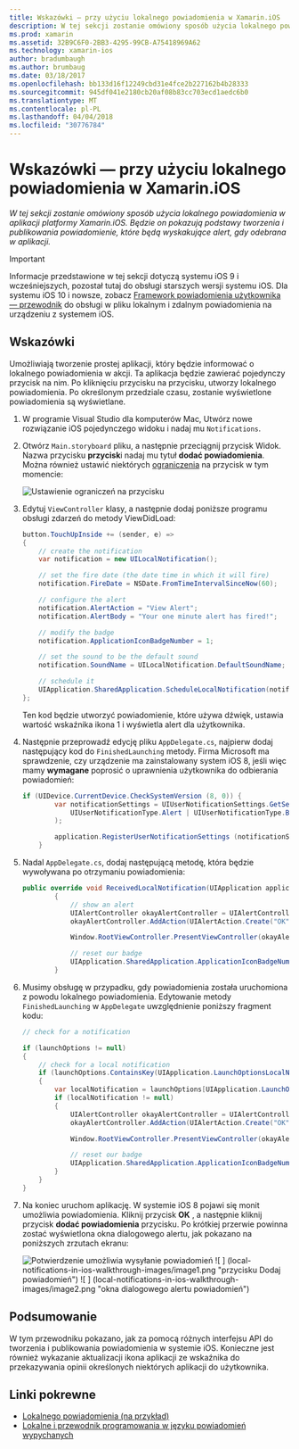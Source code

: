 ```yaml
---
title: Wskazówki — przy użyciu lokalnego powiadomienia w Xamarin.iOS
description: W tej sekcji zostanie omówiony sposób użycia lokalnego powiadomienia w aplikacji platformy Xamarin.iOS. Będzie on pokazują podstawy tworzenia i publikowania powiadomienie, które będą wyskakujące alert, gdy odebrana w aplikacji.
ms.prod: xamarin
ms.assetid: 32B9C6F0-2BB3-4295-99CB-A75418969A62
ms.technology: xamarin-ios
author: bradumbaugh
ms.author: brumbaug
ms.date: 03/18/2017
ms.openlocfilehash: bb133d16f12249cbd31e4fce2b227162b4b28333
ms.sourcegitcommit: 945df041e2180cb20af08b83cc703ecd1aedc6b0
ms.translationtype: MT
ms.contentlocale: pl-PL
ms.lasthandoff: 04/04/2018
ms.locfileid: "30776784"
---
```

# <a name="walkthrough---using-local-notifications-in-xamarinios"></a>Wskazówki — przy użyciu lokalnego powiadomienia w Xamarin.iOS

_W tej sekcji zostanie omówiony sposób użycia lokalnego powiadomienia w aplikacji platformy Xamarin.iOS. Będzie on pokazują podstawy tworzenia i publikowania powiadomienie, które będą wyskakujące alert, gdy odebrana w aplikacji._

> [!IMPORTANT]
> Informacje przedstawione w tej sekcji dotyczą systemu iOS 9 i wcześniejszych, pozostał tutaj do obsługi starszych wersji systemu iOS. Dla systemu iOS 10 i nowsze, zobacz [Framework powiadomienia użytkownika — przewodnik](~/ios/platform/user-notifications/index.md) do obsługi w pliku lokalnym i zdalnym powiadomienia na urządzeniu z systemem iOS.

## <a name="walkthrough"></a>Wskazówki

Umożliwiają tworzenie prostej aplikacji, który będzie informować o lokalnego powiadomienia w akcji. Ta aplikacja będzie zawierać pojedynczy przycisk na nim. Po kliknięciu przycisku na przycisku, utworzy lokalnego powiadomienia. Po określonym przedziale czasu, zostanie wyświetlone powiadomienia są wyświetlane.


1. W programie Visual Studio dla komputerów Mac, Utwórz nowe rozwiązanie iOS pojedynczego widoku i nadaj mu `Notifications`.
1. Otwórz `Main.storyboard` pliku, a następnie przeciągnij przycisk Widok. Nazwa przycisku **przycisk**i nadaj mu tytuł **dodać powiadomienia**. Można również ustawić niektórych [ograniczenia](~/ios/user-interface/designer/designer-auto-layout.md) na przycisk w tym momencie: 

    ![](local-notifications-in-ios-walkthrough-images/image3.png "Ustawienie ograniczeń na przycisku")
1. Edytuj `ViewController` klasy, a następnie dodaj poniższe programu obsługi zdarzeń do metody ViewDidLoad:

    ```csharp
    button.TouchUpInside += (sender, e) =>
    {
        // create the notification
        var notification = new UILocalNotification();

        // set the fire date (the date time in which it will fire)
        notification.FireDate = NSDate.FromTimeIntervalSinceNow(60);

        // configure the alert
        notification.AlertAction = "View Alert";
        notification.AlertBody = "Your one minute alert has fired!";

        // modify the badge
        notification.ApplicationIconBadgeNumber = 1;

        // set the sound to be the default sound
        notification.SoundName = UILocalNotification.DefaultSoundName;

        // schedule it
        UIApplication.SharedApplication.ScheduleLocalNotification(notification);
    };
    ```

    Ten kod będzie utworzyć powiadomienie, które używa dźwięk, ustawia wartość wskaźnika ikona 1 i wyświetla alert dla użytkownika.

1. Następnie przeprowadź edycję pliku `AppDelegate.cs`, najpierw dodaj następujący kod do `FinishedLaunching` metody. Firma Microsoft ma sprawdzenie, czy urządzenie ma zainstalowany system iOS 8, jeśli więc mamy **wymagane** poprosić o uprawnienia użytkownika do odbierania powiadomień:

    ```csharp
    if (UIDevice.CurrentDevice.CheckSystemVersion (8, 0)) {
            var notificationSettings = UIUserNotificationSettings.GetSettingsForTypes (
                UIUserNotificationType.Alert | UIUserNotificationType.Badge | UIUserNotificationType.Sound, null
            );

            application.RegisterUserNotificationSettings (notificationSettings);
        }
    ```

1. Nadal `AppDelegate.cs`, dodaj następującą metodę, która będzie wywoływana po otrzymaniu powiadomienia:

    ```csharp
    public override void ReceivedLocalNotification(UIApplication application, UILocalNotification notification)
            {
                // show an alert
                UIAlertController okayAlertController = UIAlertController.Create(notification.AlertAction, notification.AlertBody, UIAlertControllerStyle.Alert);
                okayAlertController.AddAction(UIAlertAction.Create("OK", UIAlertActionStyle.Default, null));

                Window.RootViewController.PresentViewController(okayAlertController, true, null);

                // reset our badge
                UIApplication.SharedApplication.ApplicationIconBadgeNumber = 0;
            }

    ```

1. Musimy obsługę w przypadku, gdy powiadomienia została uruchomiona z powodu lokalnego powiadomienia. Edytowanie metody `FinishedLaunching` w `AppDelegate` uwzględnienie poniższy fragment kodu:


    ```csharp
    // check for a notification

    if (launchOptions != null)
    {
        // check for a local notification
        if (launchOptions.ContainsKey(UIApplication.LaunchOptionsLocalNotificationKey))
        {
            var localNotification = launchOptions[UIApplication.LaunchOptionsLocalNotificationKey] as UILocalNotification;
            if (localNotification != null)
            {
                UIAlertController okayAlertController = UIAlertController.Create(localNotification.AlertAction, localNotification.AlertBody, UIAlertControllerStyle.Alert);
                okayAlertController.AddAction(UIAlertAction.Create("OK", UIAlertActionStyle.Default, null));

                Window.RootViewController.PresentViewController(okayAlertController, true, null);

                // reset our badge
                UIApplication.SharedApplication.ApplicationIconBadgeNumber = 0;
            }
        }
    }

    ```

1. Na koniec uruchom aplikację. W systemie iOS 8 pojawi się monit umożliwia powiadomienia. Kliknij przycisk **OK** , a następnie kliknij przycisk **dodać powiadomienia** przycisku. Po krótkiej przerwie powinna zostać wyświetlona okna dialogowego alertu, jak pokazano na poniższych zrzutach ekranu:

    ![](local-notifications-in-ios-walkthrough-images/image0.png "Potwierdzenie umożliwia wysyłanie powiadomień") ![ ] (local-notifications-in-ios-walkthrough-images/image1.png "przycisku Dodaj powiadomień") ![ ] (local-notifications-in-ios-walkthrough-images/image2.png "okna dialogowego alertu powiadomień")

## <a name="summary"></a>Podsumowanie

W tym przewodniku pokazano, jak za pomocą różnych interfejsu API do tworzenia i publikowania powiadomienia w systemie iOS. Konieczne jest również wykazanie aktualizacji ikona aplikacji ze wskaźnika do przekazywania opinii określonych niektórych aplikacji do użytkownika.


## <a name="related-links"></a>Linki pokrewne

- [Lokalnego powiadomienia (na przykład)](https://developer.xamarin.com/samples/monotouch/LocalNotifications)
- [Lokalne i przewodnik programowania w języku powiadomień wypychanych](https://developer.apple.com/library/prerelease/content/documentation/NetworkingInternet/Conceptual/RemoteNotificationsPG/)
